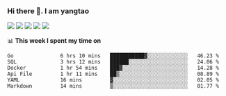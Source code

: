 ### Hi there 👋. I am yangtao 

<!-- **runtu666/runtu666** is a ✨ _special_ ✨ repository because its `README.md` (this file) appears on your GitHub profile. -->

![](https://github-profile-summary-cards.vercel.app/api/cards/profile-details?username=runtu666&theme=github)
![](https://github-profile-summary-cards.vercel.app/api/cards/repos-per-language?username=runtu666&theme=github)
![](https://github-profile-summary-cards.vercel.app/api/cards/most-commit-language?username=runtu666&theme=github)
![](https://github-profile-summary-cards.vercel.app/api/cards/stats?&username=runtu666&theme=github)
![](https://github-profile-summary-cards.vercel.app/api/cards/productive-time?username=runtu666&theme=github)

📊 **This week I spent my time on**
<!--START_SECTION:waka-->

```text
Go               6 hrs 10 mins   ███████████▓░░░░░░░░░░░░░   46.23 %
SQL              3 hrs 12 mins   ██████░░░░░░░░░░░░░░░░░░░   24.06 %
Docker           1 hr 54 mins    ███▓░░░░░░░░░░░░░░░░░░░░░   14.28 %
Api File         1 hr 11 mins    ██▒░░░░░░░░░░░░░░░░░░░░░░   08.89 %
YAML             16 mins         ▓░░░░░░░░░░░░░░░░░░░░░░░░   02.05 %
Markdown         14 mins         ▒░░░░░░░░░░░░░░░░░░░░░░░░   01.77 %
```

<!--END_SECTION:waka-->


[comment]: <> (Here are some ideas to get you started:)

[comment]: <> (- 🔭 I’m currently working on tal)

[comment]: <> (- 🌱 I’m currently learning devops)

[comment]: <> (- 👯 I’m looking to collaborate on ...)

[comment]: <> (- 🤔 I’m looking for help with ...)

[comment]: <> (- 💬 Ask me about ...)

[comment]: <> (- 📫 How to reach me: ...)

[comment]: <> (- 😄 Pronouns: ...)

[comment]: <> (- ⚡ Fun fact: ...)
